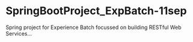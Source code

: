 # SpringBootProject_ExpBatch-11sep
Spring project for Experience Batch focussed on building RESTful Web Services...
